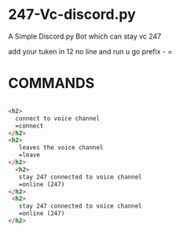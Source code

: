 # 247-Vc-discord.py
A Simple Discord.py Bot which can stay vc 247

add your tuken in 12 no line 
and run u go 
prefix - =


# COMMANDS 

```html

<h2>
  connect to voice channel
  =connect
</h2>
<h2>
   leaves the voice channel
   =leave
</h2>
  <h2>
   stay 247 connected to voice channel
   =online (247)
</h2>
 <h2>
   stay 247 connected to voice channel
   =online (247)
</h2>
```
